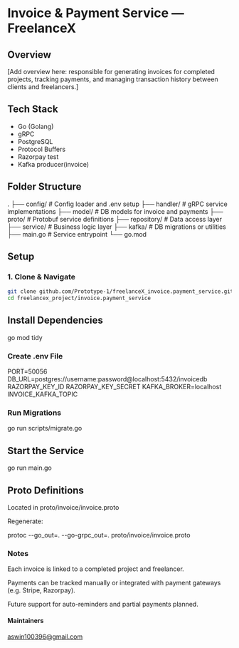 # Invoice & Payment Service — FreelanceX

## Overview
[Add overview here: responsible for generating invoices for completed projects, tracking payments, and managing transaction history between clients and freelancers.]

## Tech Stack
- Go (Golang)
- gRPC
- PostgreSQL
- Protocol Buffers
- Razorpay test
- Kafka producer(invoice)

## Folder Structure

.
├── config/ # Config loader and .env setup
├── handler/ # gRPC service implementations
├── model/ # DB models for invoice and payments
├── proto/ # Protobuf service definitions
├── repository/ # Data access layer
├── service/ # Business logic layer
├── kafka/ # DB migrations or utilities
├── main.go # Service entrypoint
└── go.mod


## Setup

### 1. Clone & Navigate
```bash
git clone github.com/Prototype-1/freelanceX_invoice.payment_service.git
cd freelancex_project/invoice.payment_service
```

## Install Dependencies

go mod tidy

### Create .env File

PORT=50056
DB_URL=postgres://username:password@localhost:5432/invoicedb
RAZORPAY_KEY_ID
RAZORPAY_KEY_SECRET
KAFKA_BROKER=localhost
INVOICE_KAFKA_TOPIC

### Run Migrations

go run scripts/migrate.go

## Start the Service

go run main.go

## Proto Definitions

Located in proto/invoice/invoice.proto

Regenerate:

protoc --go_out=. --go-grpc_out=. proto/invoice/invoice.proto

### Notes

Each invoice is linked to a completed project and freelancer.

Payments can be tracked manually or integrated with payment gateways (e.g. Stripe, Razorpay).

Future support for auto-reminders and partial payments planned.


#### Maintainers

aswin100396@gmail.com

